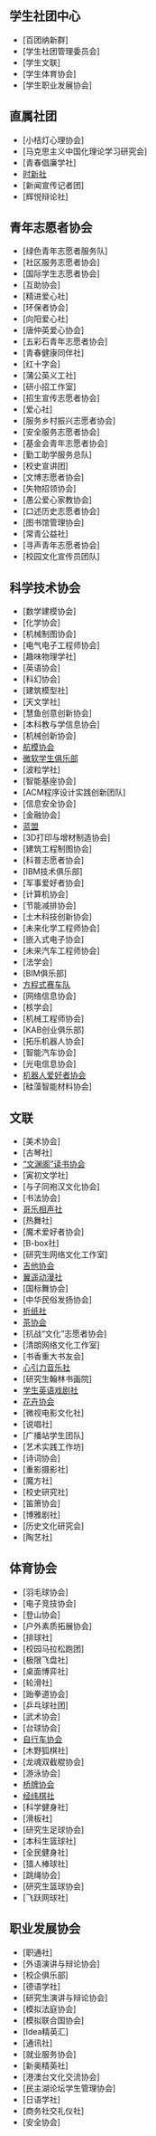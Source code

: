 ## 学生社团中心
- [百团纳新群]
- [学生社团管理委员会]
- [学生文联]
- [学生体育协会]
- [学生职业发展协会]

## 直属社团
- [小桔灯心理协会]
- [马克思主义中国化理论学习研究会]
- [青春倡廉学社]
- [时新社](详细信息/时新社.md)
- [新闻宣传记者团]
- [辉悦辩论社]

## 青年志愿者协会
- [绿色青年志愿者服务队]
- [社区服务志愿者协会]
- [国际学生志愿者协会]
- [互助协会]
- [精进爱心社]
- [环保者协会]
- [向阳爱心社]
- [唐仲英爱心协会]
- [五彩石青年志愿者协会]
- [青春健康同伴社]
- [红十字会]
- [蒲公英义工社]
- [研小招工作室]
- [招生宣传志愿者协会]
- [爱心社]
- [服务乡村振兴志愿者协会]
- [安全服务志愿者协会]
- [基金会青年志愿者协会]
- [勤工助学服务总队]
- [校史宣讲团]
- [文博志愿者协会]
- [失物招领协会]
- [愚公爱心家教协会]
- [口述历史志愿者协会]
- [图书馆管理协会]
- [常青公益社]
- [寻声青年志愿者协会]
- [校园文化宣传员团队]

## 科学技术协会
- [数学建模协会]
- [化学协会]
- [机械制图协会]
- [电气电子工程师协会]
- [趣味物理学社]
- [英语协会]
- [科幻协会]
- [建筑模型社]
- [天文学社]
- [慧鱼创意创新协会]
- [本科教与学信息协会]
- [机械创新协会]
- [航模协会](详细信息/航模协会.md)
- [微软学生俱乐部](详细信息/微软学生俱乐部.md)
- [波粒学社]
- [智能基座协会]
- [ACM程序设计实践创新团队]
- [信息安全协会]
- [金融协会]
- [蓝盟](详细信息/蓝盟.md)
- [3D打印与增材制造协会]
- [建筑工程制图协会]
- [科普志愿者协会]
- [IBM技术俱乐部]
- [军事爱好者协会]
- [计算机协会]
- [节能减排协会]
- [土木科技创新协会]
- [未来化学工程师协会]
- [嵌入式电子协会]
- [未来汽车工程师协会]
- [法学会]
- [BIM俱乐部]
- [方程式赛车队](详细信息/方程式赛车队.md)
- [网络信息协会]
- [核学会]
- [机械工程师协会]
- [KAB创业俱乐部]
- [拓乐机器人协会]
- [智能汽车协会]
- [光电信息协会]
- [机器人爱好者协会](详细信息/机器人爱好者协会.md)
- [硅藻智能材料协会]

## 文联
- [美术协会]
- [古琴社]
- [“文渊阁”读书协会](详细信息/“文渊阁”读书协会.md)
- [寅初文学社]
- [与子同袍汉文化协会]
- [书法协会]
- [哥乐相声社](详细信息/哥乐相声社.md)
- [热舞社]
- [魔术爱好者协会]
- [B-box社]
- [研究生网络文化工作室]
- [吉他协会](详细信息/吉他协会.md)
- [翼遥动漫社](详细信息/翼遥动漫社.md)
- [国标舞协会]
- [中华民俗发扬协会]
- [折纸社](详细信息/折纸社.md)
- [茶协会](详细信息/茶协会.md)
- [抗战“文化”志愿者协会]
- [清朗网络文化工作室]
- [书香重大书友会]
- [心引力音乐社](详细信息/心引力音乐社.md)
- [研究生翰林书画院]
- [学生英语戏剧社](详细信息/学生英语戏剧社.md)
- [花卉协会](详细信息/花卉协会.md)
- [微视电影文化社]
- [说唱社]
- [广播站学生团队]
- [艺术实践工作坊]
- [诗词协会]
- [重影摄影社]
- [魔方社]
- [校史研究社]
- [笛箫协会]
- [博雅剧社]
- [历史文化研究会]
- [陶艺社]

## 体育协会
- [羽毛球协会]
- [电子竞技协会]
- [登山协会]
- [户外素质拓展协会]
- [排球社]
- [校园马拉松跑团]
- [极限飞盘社]
- [桌面博弈社]
- [轮滑社]
- [跆拳道协会]
- [乒乓球社团]
- [武术协会]
- [台球协会]
- [自行车协会](详细信息/自行车协会.md)
- [木野狐棋社]
- [龙魂双截棍协会]
- [游泳协会]
- [桥牌协会](详细信息/桥牌协会.md)
- [经纬棋社](详细信息/经纬棋社.md)
- [科学健身社]
- [滑板社]
- [研究生足球协会]
- [本科生篮球社]
- [全民健身社]
- [猎人棒球社]
- [跳绳协会]
- [研究生篮球协会]
- [飞跃网球社]

## 职业发展协会
- [职通社]
- [外语演讲与辩论协会]
- [校企俱乐部]
- [德语学社]
- [研究生演讲与辩论协会]
- [模拟法庭协会]
- [模拟联合国协会]
- [Idea精英汇]
- [通讯社]
- [就业服务协会]
- [新奥精英社]
- [港澳台文化交流协会]
- [民主湖论坛学生管理协会]
- [日语学社]
- [商务社交礼仪社]
- [安全协会]